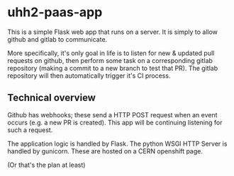 # uhh2-paas-app

This is a simple Flask web app that runs on a server. It is simply to allow github and gitlab to communicate.

More specifically, it's only goal in life is to listen for new & updated pull requests on github,
then perform some task on a corresponding gitlab repository (making a commit to a new branch to test that PR).
The gitlab repository will then automatically trigger it's CI process.

## Technical overview

Github has webhooks; these send a HTTP POST request when an event occurs (e.g. a new PR is created).
This app will be continuing listening for such a request.

The application logic is handled by Flask.
The python WSGI HTTP Server is handled by gunicorn.
These are hosted on a CERN openshift page.

(Or that's the plan at least)
